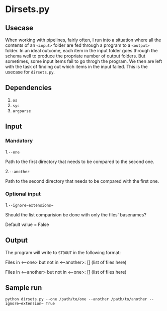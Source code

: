 # Dirsets.py

## Usecase

When working with pipelines, fairly often, I run into a situation where all the contents of an `<input>` folder are fed through a program to a `<output>` folder. In an ideal outcome, each item in the input folder goes through the schema well to produce the propriate number of output folders. But sometimes, some input items fail to go throgh the program. We then are left with the task of finding out which items in the input failed. This is the usecase for `dirsets.py`.

## Dependencies

1.  `os`
2.  `sys`
3.  `argparse`

## Input

### Mandatory

1.`--one`

Path to the first directory that needs to be compared to the second one.

2.`--another`

Path to the second directory that needs to be compared with the first one.

### Optional input

1.`--ignore~extensions~`

Should the list comparision be done with only the files' basenames?

Default value = False

## Output

The program will write to `STDOUT` in the following format:

Files in <--one> but not in <--another>: [] (list of files here)

Files in <--another> but not in <--one>: [] (list of files here)

## Sample run

`python dirsets.py --one /path/to/one --another /path/to/another --ignore~extension~ True`